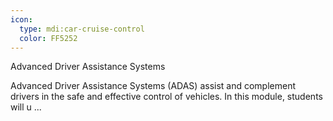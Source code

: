```yaml
---
icon:
  type: mdi:car-cruise-control
  color: FF5252
---
```

Advanced Driver Assistance Systems

Advanced Driver Assistance Systems (ADAS) assist and complement drivers in the safe and effective control of vehicles. In this module, students will u ... 

